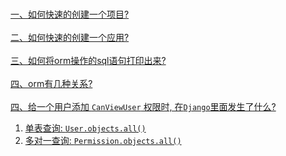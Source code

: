 &nbsp;  
[一、如何快速的创建一个项目?](./docs/QuickStart.md#如何快速的创建一个项目)  
&nbsp;  
[二、如何快速的创建一个应用?](./docs/QuickStart.md#如何快速的创建一个应用)  
&nbsp;  
[三、如何将orm操作的sql语句打印出来?](./docs/DebugSQL.md#如何将orm操作的sql语句打印出来?)  
&nbsp;  
[四、orm有几种关系?](./docs/orm/relationships.md)    
&nbsp;  
[四、给一个用户添加 `CanViewUser` 权限时, 在`Django`里面发生了什么?](./docs/user-permissions/CanViewUser.md)

1. [单表查询: `User.objects.all()`]()
2. [多对一查询: `Permission.objects.all()`]()

